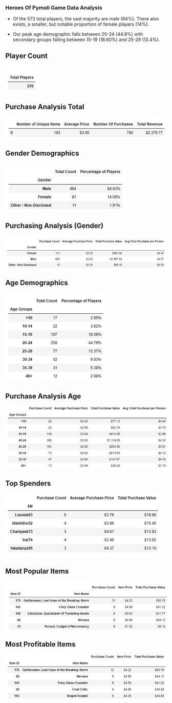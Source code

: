 ### Heroes Of Pymoli Game Data Analysis
* Of the 573 total players, the vast majority are male (84%). There also exists, a smaller, but notable proportion of female players (14%).

* Our peak age demographic falls between 20-24 (44.8%) with secondary groups falling between 15-19 (18.60%) and 25-29 (13.4%). 
## Player Count
![PlayerCount](img/total_players.png)
## Purchase Analysis Total
![PurchaseAnalysis](img/purch_analysis.png)
## Gender Demographics
![GenderDemographics](img/gender_dem.png)
## Purchasing Analysis (Gender)
![PurchasingGender](img/gender_analysis.png)
## Age Demographics
![AgeDemographics](img/age_dem.png)
## Purchase Analysis Age
![PurchaseAnalysisAge](img/purchase_age.png)
## Top Spenders
![TopSpenders](img/top_spenders.png)
## Most Popular Items
![MostPopularItems](img/most_popular_items.png)
## Most Profitable Items
![MostProfitableItems](img/most_profitable_items.png)
